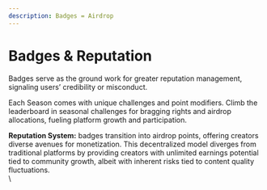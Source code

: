 ```yaml
---
description: Badges = Airdrop
---
```


# Badges & Reputation

Badges serve as the ground work for greater reputation management, signaling users’ credibility or misconduct.&#x20;



Each Season comes with unique challenges and point modifiers. Climb the leaderboard in seasonal challenges for bragging rights and airdrop allocations, fueling platform growth and participation.&#x20;



**Reputation System:** badges transition into airdrop points, offering creators diverse avenues for monetization. This decentralized model diverges from traditional platforms by providing creators with unlimited earnings potential tied to community growth, albeit with inherent risks tied to content quality fluctuations.\
\
